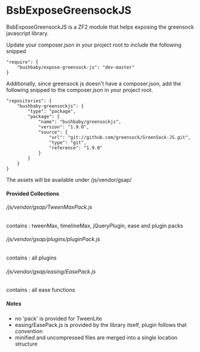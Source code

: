 # BsbExposeGreensockJS

BsbExposeGreensockJS is a ZF2 module that helps exposing the greensock javascript library.

Update your composer.json in your project root to include the following snipped

    "require": {
        "bushbaby/expose-greensock-js": "dev-master"
    }

Additionally, since greensock js doesn't have a composer.json, add the following snipped to the composer.json in your project root.

    "repositories": {
        "bushbaby-greensockjs": {
            "type": "package",
            "package": {
                "name": "bushbaby/greensockjs",
                "version": "1.9.0",
                "source": {
                    "url": "git://github.com/greensock/GreenSock-JS.git",
                    "type": "git",
                    "reference": "1.9.0"
                }
            }
        }
    }

The assets will be available under /js/vendor/gsap/

#### Provided Collections

###### /js/vendor/gsap/TweenMaxPack.js

contains : tweenMax, timelineMax, jQueryPlugin, ease and plugin packs
 
###### /js/vendor/gsap/plugins/pluginPack.js

contains : all plugins

###### /js/vendor/gsap/easing/EasePack.js

contains : all ease functions

##### Notes

- no 'pack' is provided for TweenLite
- easing/EasePack.js is provided by the library itself, plugin follows that convention
- minified and uncompressed files are merged into a single location structure 
  
